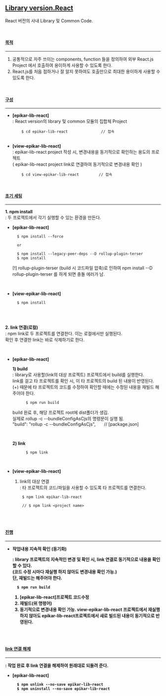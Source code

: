 ## [Library version.React]()

React 버전의 사내 Library 및 Common Code.

<br/>

#### [목적]() 
----
1) 공통적으로 자주 쓰이는 components, function 들을 정의하여 외부 React.js Project 에서 호출하여 용이하게 사용할 수 있도록 한다. 
2) React.js를 처음 접하거나 잘 알지 못하여도 호출만으로 최대한 용이하게 사용할 수 있도록 한다. 
    

<br/>


#### [구성]() 
----
* <b>[epikar-lib-react]</b> <br/>
    : React version의 library 및 common 모듈의 집합체 Project
    ```
        $ cd epikar-lib-react               // 접속    
    ```
    <br/>
* <b>[view-epikar-lib-react]</b> <br/>
    : epikar-lib-react project 작성 시, 변경내용을 동기적으로 확인하는 용도의 프로젝트 <br/>
        ( epikar-lib-react project link로 연결하여 동기적으로 변경내용 확인 )
    ```
        $ cd view-epikar-lib-react         // 접속    
    ```


<br/>

#### [초기 세팅]() 
----
<b>1. npm install</b>  <br/>
: 두 프로젝트에서 각기 실행할 수 있는 환경을 만든다. 


* <b>[epikar-lib-react]</b> <br/>

        $ npm install --force
        
        or

        $ npm install --legacy-peer-deps --D rollup-plugin-terser
        $ npm install 

    [!] rollup-plugin-terser (build 시 코드파일 압축)로 인하여 
    npm install --D rollup-plugin-terser 를 하게 되면 충돌 에러가 남. 

<br/>

* <b>[view-epikar-lib-react]</b> <br/>

        $ npm install
    

<br/><br/>

<b>2. link 연결(로컬)</b>  <br/>
: npm link로 두 프로젝트를 연결한다. 이는 로컬에서만 실행된다. <br/>
확인 후 연결한 link는 바로 삭제하기로 한다. 

<br/>

* <b>[epikar-lib-react]</b> <br/>

    <b> 1) build </b> <br/>
    : library로 사용할(link의 대상 프로젝트) 프로젝트에서 build를 실행한다. <br/>
    link를 걸고 타 프로젝트를 확인 시, 이 타 프로젝트의 build 된 내용이 반영된다. <br/>
    (+) 때문에 타 프로젝트의 코드를 수정하여 확인할 때에는 수정된 내용을 재빌드 해주어야 한다. <br/>

            $ npm run build

    build 완료 후, 해당 프로젝트 root에 dist폴더가 생김.<br/>
    실제로 rollup -c --bundleConfigAsCjs의 명령문이 실행 됨.<br/>
    "build": "rollup -c --bundleConfigAsCjs",  &nbsp;&nbsp;&nbsp;&nbsp;&nbsp;
         // [package.json]

    <br/>

    <b> 2) link </b> <br/>

            $ npm link

<br/>

* <b>[view-epikar-lib-react]</b> <br/>

    1) link의 대상 연결 <br/>
    : 타 프로젝트의 코드/파일을 사용할 수 있도록 타 프로젝트를 연결한다. 

            $ npm link epikar-lib-react

            // $ npm link <project name>
        
    

<br/><br/>

#### [진행]() 
----

* <b> 작업내용 지속적 확인 (동기화) <b/>   <br/>

    : library 프로젝트의 지속적인 변경 및 확인 시, link 연결로 동기적으로 내용을 확인 할 수 있다. <br/>
    (코드 수정 시마다 재실행 하지 않아도 변경내용 확인 가능.) <br/>
    단, <b>재빌드</b>는 해주어야 한다. 

        $ npm run build

    1) [epikar-lib-react]프로젝트 코드수정 
    2) 재빌드(위 명령어)
    3) 동기적으로 변경내용 확인 가능. 
        view-epikar-lib-react 프로젝트에서 재실행 하지 않아도 epikar-lib-react프로젝트에서 새로 빌드된 내용이 동기적으로 반영된다. 

<br/><br/>

#### [link 연결 해제]() 
----

: 작업 완료 후 link 연결을 해제하여 원래대로 되돌려 준다.  <br/>

* <b>[epikar-lib-react]</b> <br/>

        $ npm unlink --no-save epikar-lib-react
        $ npm uninstall --no-save epikar-lib-react











